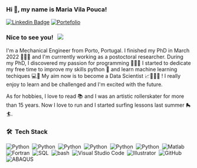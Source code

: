 ### Hi 👋, my name is Maria Vila Pouca!

[![Linkedin Badge](https://img.shields.io/badge/-LinkedIn-0e76a8?style=flat-square&logo=Linkedin&logoColor=white)](https://www.linkedin.com/in/maria-vila-pouca-76551a11a/)
[![Portefolio](https://custom-icon-badges.demolab.com/badge/Portfolio-488f31.svg?logo=book-logo)](https://mcpvilapouca.github.io/)

### Nice to see you! &nbsp; ![](https://visitor-badge.glitch.me/badge?page_id=mcpvilapouca.mcpvilapouca&style=flat-square&color=ffa600)

I'm a Mechanical Engineer from Porto, Portugal. I finished my PhD in March 2022 👩🏽‍🎓 and I'm currrently working as a postoctoral researcher. During my PhD, I discovered my passion for programming 👩🏽‍💻 I started to dedicate my free time to improve my skills python 🐍 and learn machine learning techiques 💻🌱 
My aim now is to become a Data Scientist 📈👩🏽‍🔬 ! I really enjoy to learn and be challenged and I'm excited with the future.

As for hobbies, I love to read 📚 and I was an artistic rollerskater for more than 15 years. Now I love to run and I started surfing lessons last summer 🛼 🏄.

### 🛠 &nbsp;Tech Stack
![Python](https://img.shields.io/badge/-Python-05122A?style=flat&logo=python)&nbsp;
![Python](https://img.shields.io/badge/-numpy-05122A?style=flat&logo=numpy)&nbsp;
![Python](https://img.shields.io/badge/-scikitlearn-05122A?style=flat&logo=scikitlearn)&nbsp;
![Python](https://img.shields.io/badge/-pandas-05122A?style=flat&logo=pandas)&nbsp;
![Python](https://img.shields.io/badge/-tensorflow-05122A?style=flat&logo=tensorflow)&nbsp;
![Python](https://img.shields.io/badge/-Jupyter-05122A?style=flat&logo=jupyter)&nbsp;
![Matlab](https://custom-icon-badges.demolab.com/badge/Matlab-05122A.svg?logo=matlab-maria-logo)&nbsp;
![Fortran](https://custom-icon-badges.demolab.com/badge/Fortran-05122A.svg?logo=fortran-logo)&nbsp;
![SQL](https://custom-icon-badges.demolab.com/badge/SQL-05122A.svg?logo=database-logo)&nbsp;
![bash](https://custom-icon-badges.demolab.com/badge/bash-05122A.svg?logo=bash)&nbsp;
![Visual Studio Code](https://img.shields.io/badge/-Visual%20Studio%20Code-05122A?style=flat&logo=visual-studio-code&logoColor=007ACC)&nbsp;
![Illustrator](https://img.shields.io/badge/-Illustrator-05122A?style=flat&logo=adobe-illustrator)&nbsp;
![GitHub](https://img.shields.io/badge/-GitHub-05122A?style=flat&logo=github)&nbsp;
![ABAQUS](https://custom-icon-badges.demolab.com/badge/ABAQUS-05122A.svg?logo=abaqus-logo)&nbsp;
<!--
**mcpvilapouca/mcpvilapouca** is a ✨ _special_ ✨ repository because its `README.md` (this file) appears on your GitHub profile.

Here are some ideas to get you started:

- 🔭 I’m currently working on ...
- 🌱 I’m currently learning ...
- 👯 I’m looking to collaborate on ...
- 🤔 I’m looking for help with ...
- 💬 Ask me about ...
- 📫 How to reach me: ...
- 😄 Pronouns: ...
- ⚡ Fun fact: ...
-->
